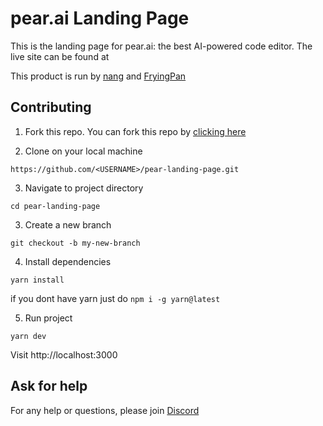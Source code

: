# pear.ai Landing Page

This is the landing page for pear.ai: the best AI-powered code editor. The live site can be found at

This product is run by [nang](https://youtube.com/nang88) and [FryingPan](https://youtube.com/FryingPan)

## Contributing

1. Fork this repo. You can fork this repo by [clicking here](https://github.com/trypear/pear-landing-page/fork)

2. Clone on your local machine

```
https://github.com/<USERNAME>/pear-landing-page.git
```

3. Navigate to project directory

```
cd pear-landing-page
```

3. Create a new branch

```
git checkout -b my-new-branch
```

4. Install dependencies

```
yarn install
```

if you dont have yarn just do `npm i -g yarn@latest`

5. Run project

```
yarn dev
```

Visit http://localhost:3000

## Ask for help

For any help or questions, please join [Discord](https://discord.com/invite/7QMraJUsQt)
